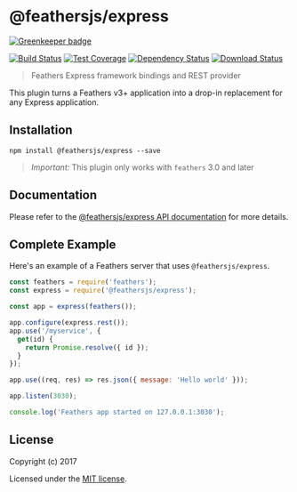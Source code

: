 # @feathersjs/express

[![Greenkeeper badge](https://badges.greenkeeper.io/feathersjs/express.svg)](https://greenkeeper.io/)

[![Build Status](https://travis-ci.org/feathersjs/express.png?branch=master)](https://travis-ci.org/feathersjs/express)
[![Test Coverage](https://codeclimate.com/github/feathersjs/express/badges/coverage.svg)](https://codeclimate.com/github/feathersjs/express/coverage)
[![Dependency Status](https://img.shields.io/david/feathersjs/express.svg?style=flat-square)](https://david-dm.org/feathersjs/express)
[![Download Status](https://img.shields.io/npm/dm/@feathersjs/express.svg?style=flat-square)](https://www.npmjs.com/package/@feathersjs/express)

> Feathers Express framework bindings and REST provider

This plugin turns a Feathers v3+ application into a drop-in replacement for any Express application.

## Installation

```
npm install @feathersjs/express --save
```

> _Important:_ This plugin only works with `feathers` 3.0 and later

## Documentation

Please refer to the [@feathersjs/express API documentation](https://docs.feathersjs.com/api/express.html) for more details.

## Complete Example

Here's an example of a Feathers server that uses `@feathersjs/express`. 

```js
const feathers = require('feathers');
const express = require('@feathersjs/express');

const app = express(feathers());

app.configure(express.rest());
app.use('/myservice', {
  get(id) {
    return Promise.resolve({ id });
  }
});

app.use((req, res) => res.json({ message: 'Hello world' }));

app.listen(3030);

console.log('Feathers app started on 127.0.0.1:3030');
```

## License

Copyright (c) 2017

Licensed under the [MIT license](LICENSE).
